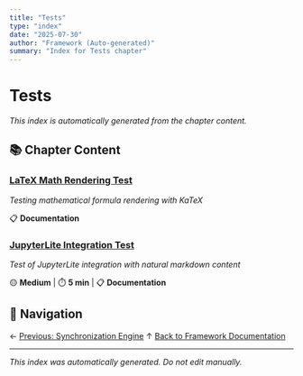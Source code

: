 ```yaml
---
title: "Tests"
type: "index"
date: "2025-07-30"
author: "Framework (Auto-generated)"
summary: "Index for Tests chapter"
---
```


# Tests

*This index is automatically generated from the chapter content.*

## 📚 Chapter Content

### [LaTeX Math Rendering Test](01_latex_rendering_test.md)
*Testing mathematical formula rendering with KaTeX*

📋 **Documentation**

### [JupyterLite Integration Test](02_jupyterlite_integration_test.md)
*Test of JupyterLite integration with natural markdown content*

🟡 **Medium** | ⏱️ **5 min** | 📋 **Documentation**

## 🧭 Navigation

← [Previous: Synchronization Engine](../04_synchronization_engine/00_index.md)
↑ [Back to Framework Documentation](../00_master_index.md)

---

*This index was automatically generated. Do not edit manually.*